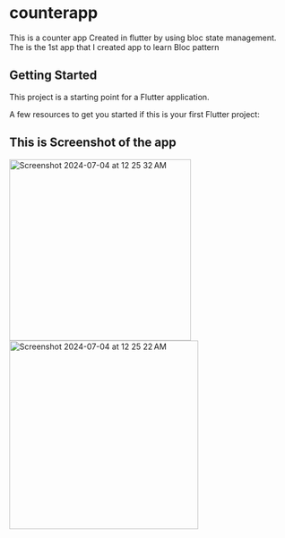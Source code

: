 # counterapp

This is a counter app Created in flutter by using bloc state management. The is the 1st app that I created app to learn Bloc pattern

## Getting Started

This project is a starting point for a Flutter application.

A few resources to get you started if this is your first Flutter project:

## This is Screenshot of the app

<img width="324" alt="Screenshot 2024-07-04 at 12 25 32 AM" src="https://github.com/devpaurakh/CounterApp/assets/100192320/caa420ff-fbe1-457c-948e-236c3dbb3330">
<img width="337" alt="Screenshot 2024-07-04 at 12 25 22 AM" src="https://github.com/devpaurakh/CounterApp/assets/100192320/50657614-bf0a-4d38-aacd-00fa04b3861d">




